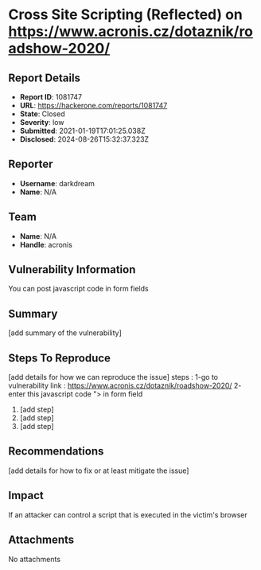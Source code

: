 # Cross Site Scripting (Reflected) on https://www.acronis.cz/dotaznik/roadshow-2020/

## Report Details
- **Report ID**: 1081747
- **URL**: https://hackerone.com/reports/1081747
- **State**: Closed
- **Severity**: low
- **Submitted**: 2021-01-19T17:01:25.038Z
- **Disclosed**: 2024-08-26T15:32:37.323Z

## Reporter
- **Username**: darkdream
- **Name**: N/A

## Team
- **Name**: N/A
- **Handle**: acronis

## Vulnerability Information
You can post javascript code in form fields  
## Summary
[add summary of the vulnerability]

## Steps To Reproduce
[add details for how we can reproduce the issue]
steps :
1-go to vulnerability link : https://www.acronis.cz/dotaznik/roadshow-2020/
2- enter this javascript   code    "><script>alert(1);</script>     in  form field 
  1. [add step]
  1. [add step]
  1. [add step]

## Recommendations
[add details for how to fix or at least mitigate the issue]

## Impact

If an attacker can control a script that is executed in the victim's browser

## Attachments
No attachments
